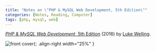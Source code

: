 ```yaml
---
title: "Notes on \"PHP & MySQL Web Development, 5th Edition\""
categories: [Notes, Reading, Computer]
tags: [php, mysql, web]
---
```


[*PHP & MySQL Web Development*, 5th Edition](https://www.amazon.com/dp/0321833899/) (2016) by [Luke Welling](https://twitter.com/lukewelling).

![front cover](https://images-na.ssl-images-amazon.com/images/I/512su9kPPtL._SX391_BO1,204,203,200_.jpg){: .align-right width="25%" }
